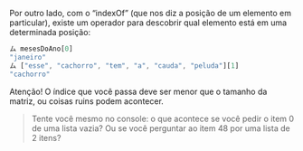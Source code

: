 Por outro lado, com o “indexOf” (que nos diz a posição de um elemento em particular), existe um operador para descobrir qual elemento está em uma determinada posição:

```javascript
ム mesesDoAno[0]
"janeiro"
ム ["esse", "cachorro", "tem", "a", "cauda", "peluda"][1]
"cachorro"
```

Atenção! O índice que você passa deve ser menor que o tamanho da matriz, ou coisas ruins podem acontecer.

> Tente você mesmo no console: o que acontece se você pedir o item 0 de uma lista vazia? Ou se você perguntar ao item 48 por uma lista de 2 itens?
